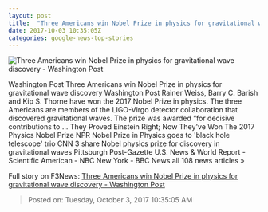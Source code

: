 ```yaml
---
layout: post
title:  "Three Americans win Nobel Prize in physics for gravitational wave discovery - Washington Post"
date: 2017-10-03 10:35:05Z
categories: google-news-top-stories
---
```


![Three Americans win Nobel Prize in physics for gravitational wave discovery - Washington Post](https://img.washingtonpost.com/rf/image_1484w/2010-2019/Wires/Images/2015-05-26/AP/Nobel_Prize_Auction-0daf2.jpg?t=20170517)

Washington Post Three Americans win Nobel Prize in physics for gravitational wave discovery Washington Post Rainer Weiss, Barry C. Barish and Kip S. Thorne have won the 2017 Nobel Prize in physics. The three Americans are members of the LIGO-Virgo detector collaboration that discovered gravitational waves. The prize was awarded “for decisive contributions to ... They Proved Einstein Right; Now They've Won The 2017 Physics Nobel Prize NPR Nobel Prize in Physics goes to 'black hole telescope' trio CNN 3 share Nobel physics prize for discovery in gravitational waves Pittsburgh Post-Gazette U.S. News & World Report - Scientific American - NBC New York - BBC News all 108 news articles »


Full story on F3News: [Three Americans win Nobel Prize in physics for gravitational wave discovery - Washington Post](http://www.f3nws.com/n/zYpkNC)

> Posted on: Tuesday, October 3, 2017 10:35:05 AM
